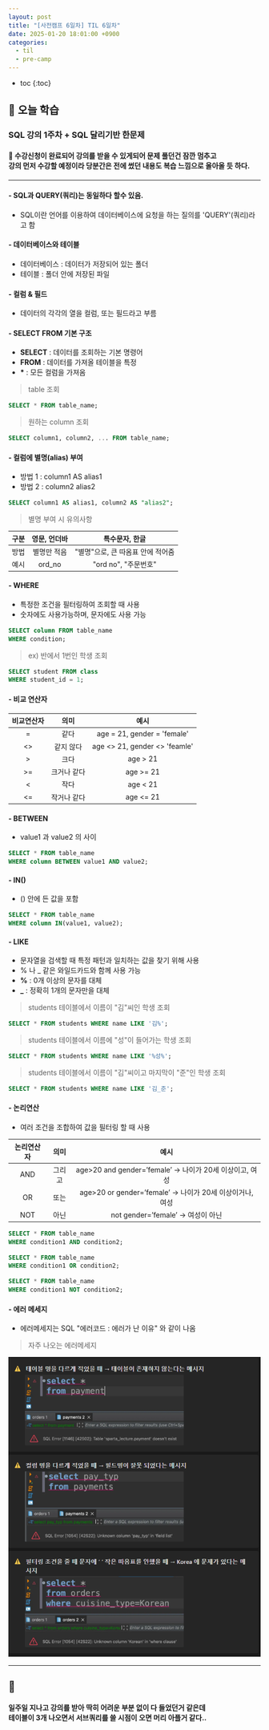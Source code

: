 ```yaml
---
layout: post
title: "[사전캠프 6일차] TIL 6일차"
date: 2025-01-20 18:01:00 +0900
categories: 
  - til
  - pre-camp
---
```


* toc
{:toc}

## 📖 오늘 학습
### SQL 강의 1주차 + SQL 달리기반 한문제

<h4> 📃 수강신청이 완료되어 강의를 받을 수 있게되어 문제 풀던건 잠깐 멈추고 <br>
강의 먼저 수강할 예정이라 당분간은 전에 썼던 내용도 복습 느낌으로 올아올 듯 하다. </h4>

--- 

#### - SQL과 QUERY(쿼리)는 동일하다 할수 있음.
- SQL이란 언어를 이용하여 데이터베이스에 요청을 하는 질의를 'QUERY'(쿼리)라고 함

#### - 데이터베이스와 테이블
- 데이터베이스 : 데이터가 저장되어 있는 폴더
- 테이블 : 폴더 안에 저장된 파일

#### - 컬럼 & 필드
- 데이터의 각각의 열을 컬럼, 또는 필드라고 부름

#### - SELECT FROM 기본 구조
- **SELECT** : 데이터를 조회하는 기본 명령어
- **FROM** : 데이터를 가져올 테이블을 특정
- **\*** : 모든 컬럼을 가져옴
> table 조회
```sql
SELECT * FROM table_name;
```
> 원하는 column 조회
```sql
SELECT column1, column2, ... FROM table_name;
```

#### - 컬럼에 별명(alias) 부여
- 방법 1 : column1 AS alias1
- 방법 2 : column2 alias2
>
```sql
SELECT column1 AS alias1, column2 AS "alias2";
```
> 별명 부여 시 유의사항

| 구분 | 영문, 언더바 | 특수문자, 한글 |
|:----:|:-----------:|:-------------:|
| 방법 | 별명만 적음 | "별명"으로, 큰 따옴표 안에 적어줌|
| 예시 | ord_no | "ord no", "주문번호" |



#### - WHERE
- 특정한 조건을 필터링하여 조회할 때 사용
- 숫자에도 사용가능하며, 문자에도 사용 가능
>
```sql
SELECT column FROM table_name
WHERE condition;
```
> ex) 반에서 1번인 학생 조회
```sql
SELECT student FROM class
WHERE student_id = 1;
```

#### - 비교 연산자

| 비교연산자 | 의미 | 예시 |
|:---------:|:----:|:----:|
| = | 같다 | age = 21, gender = 'female' |
| <> | 같지 않다 | age <> 21, gender <> 'feamle' |
| > | 크다 | age > 21 |
| >= | 크거나 같다 | age >= 21 |
| < | 작다 | age < 21 |
| <= | 작거나 같다 | age <= 21 |


#### - BETWEEN
- value1 과 value2 의 사이
>
```sql
SELECT * FROM table_name
WHERE column BETWEEN value1 AND value2;
```

#### - IN()
- () 안에 든 값을 포함
>
```sql
SELECT * FROM table_name
WHERE column IN(value1, value2);
```

#### - LIKE
- 문자열을 검색할 때 특정 패턴과 일치하는 값을 찾기 위해 사용
- % 나 _ 같은 와일드카드와 함께 사용 가능
- **%** : 0개 이상의 문자를 대체
- **_** : 정확히 1개의 문자만을 대체
> students 테이블에서 이름이 "김"씨인 학생 조회
```sql
SELECT * FROM students WHERE name LIKE '김%';
```
> students 테이블에서 이름에 "성"이 들어가는 학생 조회
```sql
SELECT * FROM students WHERE name LIKE '%성%';
```
> students 테이블에서 이름이 "김"씨이고 마지막이 "준"인 학생 조회
```sql
SELECT * FROM students WHERE name LIKE '김_준';
```

#### - 논리연산
- 여러 조건을 조합하여 값을 필터링 할 때 사용

| 논리연산자 | 의미 | 예시 |
|:---------:|:----:|:----:|
| AND | 그리고 | age>20 and gender=’female’ → 나이가 20세 이상이고, 여성 |
| OR | 또는 | age>20 or gender=’female’ → 나이가 20세 이상이거나, 여성 |
| NOT | 아닌 | not gender=’female’ → 여성이 아닌 |

>
```sql
SELECT * FROM table_name
WHERE condition1 AND condition2;
```
```sql
SELECT * FROM table_name
WHERE condition1 OR condition2;
```
```sql
SELECT * FROM table_name
WHERE condition1 NOT condition2;
```

#### - 에러 메세지
- 에러메세지는 SQL "에러코드 : 에러가 난 이유" 와 같이 나옴
> 자주 나오는 에러메세지

![edu1-1](/assets/img/blog/sql-edu/edu1-1.PNG)

---

<h2> 💬 </h2>

<h4> 일주일 지나고 강의를 받아 딱히 어려운 부분 없이 다 들었던거 같은데 <br>
테이블이 3개 나오면서 서브쿼리를 쓸 시점이 오면 머리 아플거 같다.. </h4>

